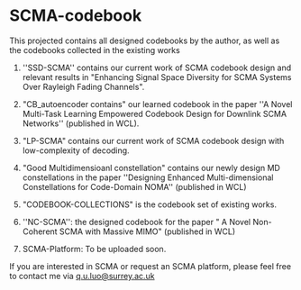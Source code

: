 # SCMA-codebook
This projected contains all designed codebooks by the author, as well as the codebooks collected in the existing works

1. ''SSD-SCMA'' contains our current work of SCMA codebook design and relevant results in  "Enhancing Signal Space Diversity for SCMA
Systems Over Rayleigh Fading Channels".


2. "CB_autoencoder contains" our learned codebook in the paper ''A Novel Multi-Task Learning Empowered Codebook Design for Downlink SCMA Networks'' (published in WCL).

3. "LP-SCMA" contains our current work  of SCMA codebook design with low-complexity of decoding.

4. "Good Multidimensioanl constellation" contains our newly design MD constellations in the paper ''Designing Enhanced Multi-dimensional
Constellations for Code-Domain NOMA'' (published in WCL)

5. "CODEBOOK-COLLECTIONS"  is the codebook set of existing works. 

6. ''NC-SCMA'': the designed codebook for the paper " A Novel Non-Coherent SCMA with Massive MIMO" (published in WCL)


7. SCMA-Platform:   To be uploaded soon.


 
If you are interested in SCMA or request an SCMA platform, please feel free to contact me   via q.u.luo@surrey.ac.uk
